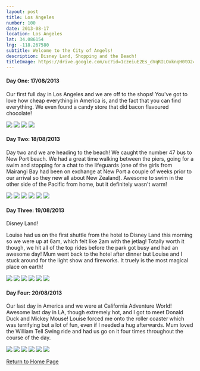 ```yaml
---
layout: post
title: Los Angeles
number: 100
date: 2013-08-17
location: Los Angeles
lat: 34.086154
lng: -118.267580
subtitle: Welcome to the City of Angels!
description: Disney Land, Shopping and the Beach!
titleImage: https://drive.google.com/uc?id=1czeiuE2Es_dVqRILOxknqH0tO248HL3h
---
```


<h4>Day One: 17/08/2013</h4>

Our first full day in Los Angeles and we are off to the shops! You've got to love how cheap everything in America is, and the fact that you can find everything. We even found a candy store that did bacon flavoured chocolate!

<img src="https://drive.google.com/uc?id=1EvHEA2jOxnJ0w7r2XxMOO-Hm-kCxYF2W" class="image1">
<img src="https://drive.google.com/uc?id=1ncoPcsfm5LYoWRKvPA9RH4js6fasFDmx" class="image1">
<img src="https://drive.google.com/uc?id=1n9MRv4bdyweQbY4T8oDKSDmb0S4b4Qg3" class="image1">
<img src="https://drive.google.com/uc?id=1LjaXZwR13x_9yucEMsVrW4sQep5lwc58" class="image1">

<h4>Day Two: 18/08/2013</h4>

Day two and we are heading to the beach! We caught the number 47 bus to New Port beach. We had a great time walking between the piers, going for a swim and stopping for a chat to the lifeguards (one of the girls from Mairangi Bay had been on exchange at New Port a couple of weeks prior to our arrival so they new all about New Zealand). Awesome to swim in the other side of the Pacific from home, but it definitely wasn't warm!

<img src="https://drive.google.com/uc?id=1p07B0cfZC0l848LqLaMkwKnjFbU3OtiL" class="image1">
<img src="https://drive.google.com/uc?id=1hKO3GKF_ItLEE6Fp_LTOOUoqn25SUSpv" class="image1">
<img src="https://drive.google.com/uc?id=1ZVQCfvu0Admr2TcbSSdoko7ItVVrVBgE" class="image1">
<img src="https://drive.google.com/uc?id=1-cW5rTN0IGd_TLb8_h4XF6xSLI6oii00" class="image1">
<img src="https://drive.google.com/uc?id=1sNkJsH0xGAAm1G19ValXBZxB-R0SS9i3" class="image1">
<img src="https://drive.google.com/uc?id=1eAQ8WoK74sXALBdbAXBdTlc4UaL10jvL" class="image1">

<h4>Day Three: 19/08/2013</h4>

Disney Land!

Louise had us on the first shuttle from the hotel to Disney Land this morning so we were up at 6am, which felt like 2am with the jetlag!
Totally worth it though, we hit all of the top rides before the park got busy and had an awesome day! Mum went back to the hotel after dinner but Louise and I stuck around for the light show and fireworks. 
It truely is the most magical place on earth!

<img src="https://drive.google.com/uc?id=1n_sqnZg-StBDHh24s-dQeKb1OabALTJv" class="image1">
<img src="https://drive.google.com/uc?id=16ldhY-X7DamA2dOqWumY6h5-du4SDnmm" class="image1">
<img src="https://drive.google.com/uc?id=1XBQhzKEVFfPsFzZTv-w0nhKMbv4g0AwJ" class="image1">
<img src="https://drive.google.com/uc?id=1EEIOHRAuoeNgCS69597CfUnS8cklyiYT" class="image1">
<img src="https://drive.google.com/uc?id=1a7V5wH7bM2_uIE4tviLFyvOtWKk1kH3Y" class="image1">
<img src="https://drive.google.com/uc?id=1iu6t6i0RPBYUzjH3KWfSy9lxfDQQmNk_" class="image1">

<h4>Day Four: 20/08/2013</h4>

Our last day in America and we were at California Adventure World! 
Awesome last day in LA, though extremely hot, and I got to meet Donald Duck and Mickey Mouse! Louise forced me onto the roller coaster which was terrifying but a lot of fun, even if I needed a hug afterwards.
Mum loved the William Tell Swing ride and had us go on it four times throughout the course of the day.

<img src="https://drive.google.com/uc?id=1j25Wiy9l26rrC4yxxZDYGpuLicXYj42L" class="image1">
<img src="https://drive.google.com/uc?id=1czvIkwhcD4GRTPu5rQTJDWaYv7zuD3OH" class="image1">
<img src="https://drive.google.com/uc?id=1uQt0c42E6vSTi8rNKImXV7KsGy3NEucj" class="image1">
<img src="https://drive.google.com/uc?id=1hkZ_7RURp7rMqA6tPOqXOJOXHkB-4uA0" class="image1">
<img src="https://drive.google.com/uc?id=1AnK0wrDaxsEvVZo_tIvlwionGGLVEfPV" class="image1">
<img src="https://drive.google.com/uc?id=1X9EHJn7ARCFC4jHZ4tDdZBoHx-2bBa41" class="image1">

<a href="https://adventuresofthetravellingtwins.com/">Return to Home Page</a>

